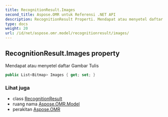 ```yaml
---
title: RecognitionResult.Images
second_title: Aspose.OMR untuk Referensi .NET API
description: RecognitionResult Properti. Mendapat atau menyetel daftar Gambar Tulis
type: docs
weight: 20
url: /id/net/aspose.omr.model/recognitionresult/images/
---
```

## RecognitionResult.Images property

Mendapat atau menyetel daftar Gambar Tulis

```csharp
public List<Bitmap> Images { get; set; }
```

### Lihat juga

* class [RecognitionResult](../)
* ruang nama [Aspose.OMR.Model](../../recognitionresult/)
* perakitan [Aspose.OMR](../../../)


